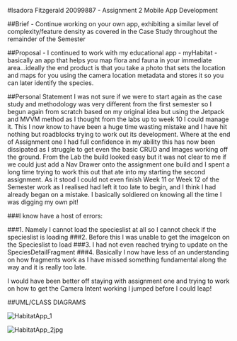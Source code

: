#Isadora Fitzgerald 20099887 - Assignment 2 Mobile App Development

##Brief - Continue working on your own app, exhibiting a similar level of complexity/feature density as covered in the Case Study throughout the remainder of the Semester

##Proposal - I continued to work with my educational app - myHabitat -basically an app that helps you map flora and fauna in your immediate area…ideally the end product is that you take a photo that sets the location and maps for you using the camera location metadata and stores it so you can later identify the species.

##Personal Statement
I was not sure if we were to start again as the case study and methodology was very different from the first semester so I begun again from scratch based on my original idea but using the Jetpack and MVVM method as I thought from the labs up to week 10 I could manage it. 
This I now know to have been a huge time wasting mistake and I have hit nothing but roadblocks trying to work out its development.
Where at the end of Assignment one I had full confidence in my ability this has now been dissipated as I struggle to get even the basic CRUD and Images working off the ground.
From the Lab the build looked easy but it was not clear to me if we could just add a Nav Drawer onto the assignment one build and I spent a long time trying to work this out that ate into my starting the second assignment.
As it stood I could not even finish Week 11 or Week 12 of the Semester work as I realised had left it too late to begin, and I think I had already began on a mistake. 
I basically soldiered on knowing all the time I was digging my own pit!

###I know have a host of errors:

###1. Namely I cannot load the specieslist at all so I cannot check if the specieslist is loading
###2. Before this I was unable to get the imageIcon on the Specieslist to load
###3. I had not even reached trying to update on the SpeciesDetailFragment
###4. Basically I now have less of an understanding on how fragments work as I have missed something fundamental along the way and it is really too late.

I would have been better off staying with assignment one and trying to work on how to get the Camera Intent working I jumped before I could leap!

##UML/CLASS DIAGRAMS

![HabitatApp_1](https://github.com/fitzdora/habitatAppV2.0/assets/33418972/fe8ad5bc-4ada-4767-9461-9c42b888d8ef)

![HabitatApp_2jpg](https://github.com/fitzdora/habitatAppV2.0/assets/33418972/2bad8cb9-5124-4a29-aad4-5f6f9ddb1981)
